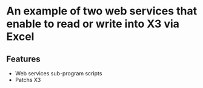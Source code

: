 # An example of two web services that enable to read or write into X3 via Excel

## Features

* Web services sub-program scripts
* Patchs X3
